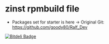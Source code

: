 # zinst rpmbuild file
 * Packages set for starter is here -> Original Git: https://github.com/goody80/Ralf_Dev


[![Bitdeli Badge](https://d2weczhvl823v0.cloudfront.net/goody80/zinst/trend.png)](https://bitdeli.com/free "Bitdeli Badge")

